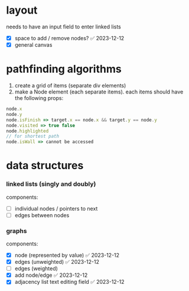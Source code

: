 
# layout
needs to have an input field to enter linked lists
- [x] space to add / remove nodes? ✅ 2023-12-12
- [x] general canvas
# pathfinding algorithms

1. create a grid of items (separate div elements)
2. make a Node element (each separate items). each items should have the following props: 

```javascript
node.x
node.y
node.isFinish => target.x == node.x && target.y == node.y
node.visited => true false
node.highlighted
// for shortest path
node.isWall => cannot be accessed

```

# data structures

### linked lists (singly and doubly)
components: 

- [ ] individual nodes / pointers to next
- [ ] edges between nodes

### graphs
components:

- [x] node (represented by value) ✅ 2023-12-12
- [x] edges (unweighted) ✅ 2023-12-12
- [ ] edges (weighted)
- [x] add node/edge ✅ 2023-12-12
- [x] adjacency list text editing field ✅ 2023-12-12